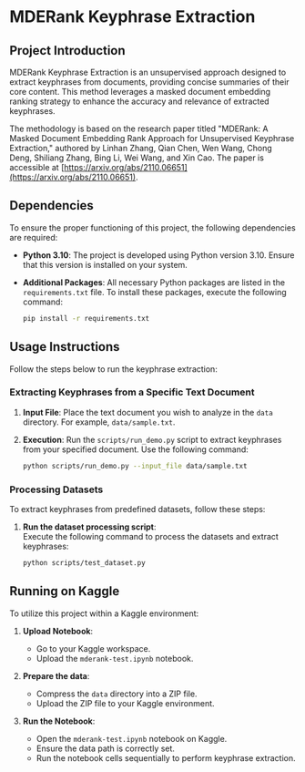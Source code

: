 # MDERank Keyphrase Extraction

## Project Introduction

MDERank Keyphrase Extraction is an unsupervised approach designed to extract keyphrases from documents, providing concise summaries of their core content. This method leverages a masked document embedding ranking strategy to enhance the accuracy and relevance of extracted keyphrases.

The methodology is based on the research paper titled "MDERank: A Masked Document Embedding Rank Approach for Unsupervised Keyphrase Extraction," authored by Linhan Zhang, Qian Chen, Wen Wang, Chong Deng, Shiliang Zhang, Bing Li, Wei Wang, and Xin Cao. The paper is accessible at [https://arxiv.org/abs/2110.06651](https://arxiv.org/abs/2110.06651).

## Dependencies

To ensure the proper functioning of this project, the following dependencies are required:

- **Python 3.10**: The project is developed using Python version 3.10. Ensure that this version is installed on your system.

- **Additional Packages**: All necessary Python packages are listed in the `requirements.txt` file. To install these packages, execute the following command:

  ```bash
  pip install -r requirements.txt

## Usage Instructions

Follow the steps below to run the keyphrase extraction:

### Extracting Keyphrases from a Specific Text Document

1. **Input File**: Place the text document you wish to analyze in the `data` directory. For example, `data/sample.txt`.

2. **Execution**: Run the `scripts/run_demo.py` script to extract keyphrases from your specified document. Use the following command:

   ```bash
   python scripts/run_demo.py --input_file data/sample.txt
### Processing Datasets

To extract keyphrases from predefined datasets, follow these steps:

1. **Run the dataset processing script**:  
   Execute the following command to process the datasets and extract keyphrases:

   ```bash
   python scripts/test_dataset.py
## Running on Kaggle

To utilize this project within a Kaggle environment:

1. **Upload Notebook**:  
   - Go to your Kaggle workspace.  
   - Upload the `mderank-test.ipynb` notebook.

2. **Prepare the data**:  
   - Compress the `data` directory into a ZIP file.  
   - Upload the ZIP file to your Kaggle environment.

3. **Run the Notebook**:  
   - Open the `mderank-test.ipynb` notebook on Kaggle.  
   - Ensure the data path is correctly set.  
   - Run the notebook cells sequentially to perform keyphrase extraction.
